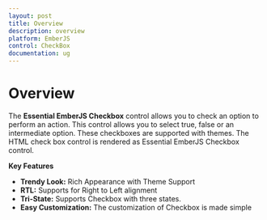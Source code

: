 ```yaml
---
layout: post
title: Overview 
description: overview
platform: EmberJS
control: CheckBox
documentation: ug
---
```


# Overview

The **Essential EmberJS Checkbox** control allows you to check an option to perform an action. This control allows you to select true, false or an intermediate option. These checkboxes are supported with themes. The HTML check box control is rendered as Essential EmberJS Checkbox control.

**Key Features**

* **Trendy Look:** Rich Appearance with Theme Support
* **RTL:** Supports for Right to Left alignment
* **Tri-State:** Supports Checkbox with three states.
* **Easy Customization:** The customization of Checkbox is made simple
